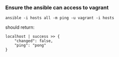 ### Ensure the ansible can access to vagrant

```
ansible -i hosts all -m ping -u vagrant -i hosts
```

should return:

```
localhost | success >> {
    "changed": false,
    "ping": "pong"
}
```
